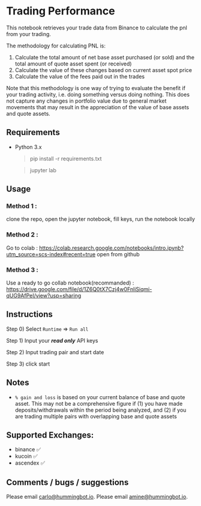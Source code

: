 # Trading Performance

This notebook retrieves your trade data from Binance to calculate the pnl from your trading.

The methodology for calculating PNL is:

1. Calculate the total amount of net base asset purchased (or sold) and the total amount of quote asset spent (or received)
2. Calculate the value of these changes based on current asset spot price
3. Calculate the value of the fees paid out in the trades

Note that this methodology is one way of trying to evaluate the benefit if your trading activity, i.e. doing something versus doing nothing. This does not capture any changes in portfolio value due to general market movements that may result in the appreciation of the value of base assets and quote assets.

## Requirements

-   Python 3.x

    > pip install -r requirements.txt

    > jupyter lab

## Usage

### Method 1 :

clone the repo, open the jupyter notebook, fill keys, run the notebook locally

### Method 2 :

Go to colab : https://colab.research.google.com/notebooks/intro.ipynb?utm_source=scs-index#recent=true
open from github

### Method 3 :

Use a ready to go collab notebook(recommanded) :
https://drive.google.com/file/d/1Z6Q0tX7Czj4w0FnliSiqmi-qUG9AfPeI/view?usp=sharing

## Instructions

Step 0) Select `Runtime` => `Run all`

Step 1) Input your **_read only_** API keys

Step 2) Input trading pair and start date

Step 3) click start

## Notes

-   `% gain and loss` is based on your current balance of base and quote asset. This may not be a comprehensive figure if (1) you have made deposits/withdrawals within the period being analyzed, and (2) if you are trading multiple pairs with overlapping base and quote assets

## Supported Exchanges:

-   binance ✅
-   kucoin ✅
-   ascendex ✅

## Comments / bugs / suggestions

Please email [carlo@hummingbot.io](mailto:carlol@hummingbot.io?subject=Colab:%20Performance%20Sheet).
Please email [amine@hummingbot.io](mailto:amine@hummingbot.io?subject=Colab:%20Performance%20Sheet).
